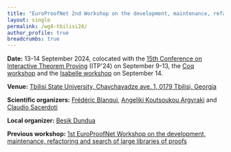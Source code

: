 ```yaml
---
title: "EuroProofNet 2nd Workshop on the development, maintenance, refactoring and search of large libraries of proofs"
layout: single
permalink: /wg4-tbilisi24/
author_profile: true
breadcrumbs: true
---
```


**Date:** 13-14 September 2024, colocated with the [15th Conference on Interactive Theorem Proving](https://www.viam.science.tsu.ge/itp2024/) (ITP'24) on September 9-13, the [Coq workshop](https://coq-workshop.gitlab.io/2024/) and the [Isabelle workshop](https://sketis.net/isabelle/isabelle-workshop-2024) on September 14.

**Venue:** [Tbilisi State University, Chavchavadze ave. 1, 0179 Tbilisi, Georgia](https://www.viam.science.tsu.ge/itp2024/venue)

<!--
**Registration:** Registration is free but mandatory. To attend the
workshop, physically or online, please send a mail to [Frédéric Blanqui](https://blanqui.gitlabpages.inria.fr/). Connection instructions will be sent to online participants a few days before the event.

If you are interested in giving a talk, please send a mail to
[Frédéric Blanqui](https://blanqui.gitlabpages.inria.fr/) with a title
and abstract. We welcome talks, tutorials, demos, on library
descriptions or on methodologies, algorithms and tools trying to
tackle the challenges raised by the development, maintenance,
refactoring and search of large libraries of proofs.
**We especially welcome talks on search tools.**-->
<!--fill in this [form](https://forms.gle/fNxt1ot2xgUUSfGt5).-->

<!--
**Programme:** [here](../wg4-meeting1-program)

**Talks:**
- [Claudio Sacerdoti](http://www.cs.unibo.it/~sacerdot/) (University of Bologna), The challenges of the EuroProofNet Working Group 4 on libraries ([slides](sacerdoti.pdf))
- [Fabian Huch](https://www21.in.tum.de/team/huch/) (Technical University of Münich) and [Yiannis Stathopoulos](https://www.cl.cam.ac.uk/~yas23/) (University of Cambridge), Finding facts in large formalization libraries: two Isabelle/AFP attempts ([slides](stathopoulos.pdf))
- [Anne Baanen](https://www.cs.vu.nl/~tbn305/) (Vrije Universiteit Amsterdam), Bundling in Dependent Type Theory ([slides](baanen.pdf))
- [Riccardo Brasca](https://webusers.imj-prg.fr/~riccardo.brasca/) (University of Paris Cité), Maintenance of Lean's mathlib and the Liquid tensor experiment ([slides](brasca.pdf))
- [Florian Rabe](https://kwarc.info/people/frabe/) (University of Erlangen), Experiences from Exporting Major Proof Assistant Libraries ([slides](rabe.pdf))
- [Alexander Best](https://alexjbest.github.io/) (Vrije Universiteit Amsterdam), Metaprogramming for Automation of Library Maintenance ([slides](https://alexjbest.github.io/talks/wg4-kickoff))
- [Reuben Rowe](https://www.cs.rhul.ac.uk/home/rrowe/) (Royal Halloway University of London), Refactoring OCaml ([slides](rowe.pdf))
- Georges Gonthier (INRIA Saclay), First-class object hierarchies [online] ([slides](gonthier.pdf))
- [Enrico Tassi](http://www-sop.inria.fr/members/Enrico.Tassi/) (INRIA Sophia Antipolis), [Hierarchy Builder](https://github.com/math-comp/hierarchy-builder), algebraic hierarchies made easy (in Coq) [online] ([slides](tassi.pdf))
- [Geoff Sutcliffe](https://www.cs.miami.edu/home/geoff/) (University of Miami), Proofs and Models in the TPTP World [online] ([slides](https://www.tptp.org/Seminars/TPTPProofsAndModels/Contents.html))
- [Artur Korniłowicz](http://math.uwb.edu.pl/~arturk/) (University of Bialystok), XML-based representation of Mizar Mathematical Library [online] ([slides](kornilowicz.pdf))
- [André Freitas](http://andrefreitas.org/) (University of Manchester), Natural Language & Proofs: A Neuro-symbolic Perspective ([slides](freitas.pdf))
- [Marco Maggesi](https://sites.google.com/unifi.it/maggesi/), The HOL Light library of formalized mathematics ([slides](maggesi.pdf))
- Roland Coghetto and [Julien Narboux](https://dpt-info.di.unistra.fr/~narboux/) (University of Strasbourg) [online], The GeoCoq library and its porting to Isabelle ([slides](narboux.pdf))
- [Talia Ringer](https://dependenttyp.es/) (University of Illinois at Urbana-Champaign) [online], Concrete Problems in Proof Automation ([slides](ringer.pdf)) ([AITP video](https://youtu.be/lRczFjl6Ljs))

**On site participants (24):** [Frédéric Blanqui](https://blanqui.gitlabpages.inria.fr/), [Claudio Sacerdoti](http://www.cs.unibo.it/~sacerdot/), [Fabian Huch](https://www21.in.tum.de/team/huch/), [Yiannis Stathopoulos](https://www.cl.cam.ac.uk/~yas23/), [Anne Baanen](https://www.cs.vu.nl/~tbn305/), [Riccardo Brasca](https://webusers.imj-prg.fr/~riccardo.brasca/), [Alexander Best](https://alexjbest.github.io/), [Reuben Rowe](https://www.cs.rhul.ac.uk/home/rrowe/), [Marco Maggesi](https://sites.google.com/unifi.it/maggesi/), [André Freitas](http://andrefreitas.org/), [Maribel Fernandez](https://nms.kcl.ac.uk/maribel.fernandez/), [Carsten Fuhs](https://www.dcs.bbk.ac.uk/~carsten/), [Peter Ölveczky](https://olveczky.se/), [Sandra Alves](https://www.dcc.fc.up.pt/~sandra/Home/Home.html), [Volker Stolz](https://ict.hvl.no/people/volker-stolz/), [Besik Dundua](https://cte.ibsu.edu.ge/en/besik-dundua/), [Luigi Liquori](https://luigiliquori.wixsite.com/atinria), Alicia Villanueva, Ashvni Narayanan, Ramon Fernández Mir, Santiago Escobar, Peter Koepke, Erika Abraham, Temur Kutsia

**Online participants (65):** Georges Gonthier, [Enrico Tassi](http://www-sop.inria.fr/members/Enrico.Tassi/), [Geoff Sutcliffe](https://www.cs.miami.edu/home/geoff/), [Artur Korniłowicz](http://math.uwb.edu.pl/~arturk/), Roland Coghetto, [Julien Narboux](https://dpt-info.di.unistra.fr/~narboux/), [Florian Rabe](https://kwarc.info/people/frabe/), [Talia Ringer](https://dependenttyp.es/), Christian Sottile, Georgios Pitsiladis, Dara MacConville, [Adam Naumowicz](http://math.uwb.edu.pl/~adamn/), Stepan Holub, Boris Djalal, [Stefania Dumbrava](https://web4.ensiie.fr/~stefania.dumbrava/), Tjark Weber, [Andreas Nuyts](https://anuyts.github.io/), Jørgen Villadsen, Rafael Castro Goncalves Silva, Muharrem Tuncay Gençoğlu‬, [Angeliki Koutsoukou Argyraki](https://www.cl.cam.ac.uk/~ak2110/), Yosuke Ito, Gidon Ernst, [Cesare Tinelli](https://www.cs.uiowa.edu/~tinelli), Michail Karatarakis, Bart Michels, Cezary Kaliszyk, Anthony Bordg, Carlos Olarte, Parivash Feyzishendi, Emilio Jesús Gallego Arias, Assia Mahboubi, Ana Borges, Guillaume Allais, Mitsuharu Yamamoto, Reynald Affeldt, Brendan Mahony, Dmitriy Traytel, Wolfgang Windsteiger, Florian Sextl, Alexander Rademaker, Paqui Lucio, Paul Jackson, Adrian Riesco Rodriguez, Stephan Schulz, Wenda Li, Pierre-Yves Schobbens, Nicolas Magaud, David Cerna, Amélie Ledein, Emilie Grienenberger, Darren Rhea, Sergei Soloviev, Roman Matuszewski, Sushma Akoju, Christoph Schwarzweller, Jason Rute, Daniel Ventura, Mariano Moscato, Filippo A. E. Nuccio Mortarino Majno di Capriglio, Andrei Klimov, Bruno Xavier, Tanner Slagel, Peeyush Kushwaha, Cyril Cohen
-->

**Scientific organizers:** [Frédéric Blanqui](https://blanqui.gitlabpages.inria.fr/), [Angeliki Koutsoukou Argyraki](https://www.cl.cam.ac.uk/~ak2110/) and [Claudio Sacerdoti](http://www.cs.unibo.it/~sacerdot/)

**Local organizer:** [Besik Dundua](https://cte.ibsu.edu.ge/en/besik-dundua/)

**Previous workshop:** [1st EuroProofNet Workshop on the development, maintenance, refactoring and search of large libraries of proofs](../wg4-meeting1)

<!--
**Funding application deadline passed.** EuroProofNet can reimburse the transport to Tbilisi + 60 euros/day for the accommodation on September 23-24 for a number of participants. Please check [eligibility rules](https://europroofnet.github.io/eligibility/) and [reimbursement rules](https://europroofnet.github.io/reimbursement-rules/) to get more details.
-->

